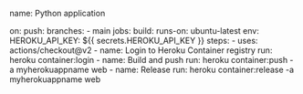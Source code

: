 name: Python application

on:
  push:
    branches:
      - main
jobs:
  build:
    runs-on: ubuntu-latest
    env:
        HEROKU_API_KEY: ${{ secrets.HEROKU_API_KEY }}
    steps:
    - uses: actions/checkout@v2
    - name: Login to Heroku Container registry
      run: heroku container:login
    - name: Build and push
      run: heroku container:push -a myherokuappname web
    - name: Release
      run: heroku container:release -a myherokuappname web